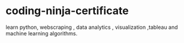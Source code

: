 # coding-ninja-certificate
learn python, webscraping , data analytics , visualization ,tableau and machine learning algorithms.
